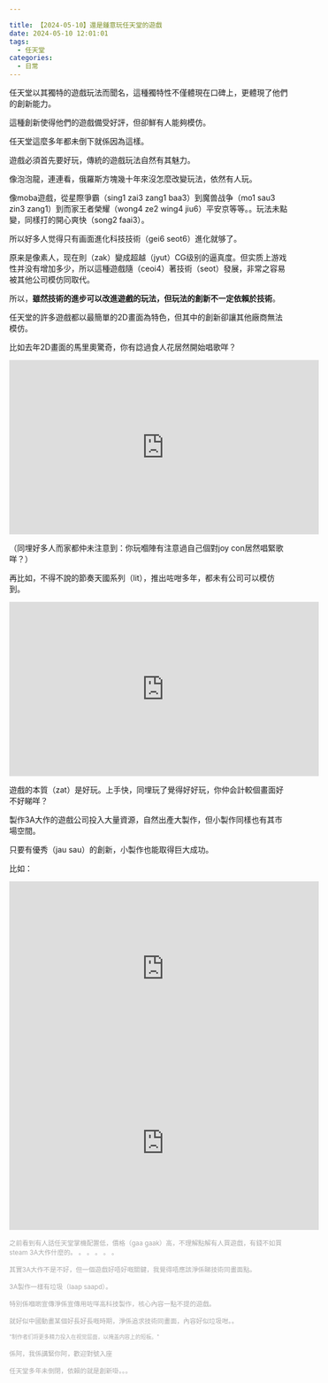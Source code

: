 ```yaml
---

title: 【2024-05-10】還是鍾意玩任天堂的遊戲
date: 2024-05-10 12:01:01
tags:
  - 任天堂
categories:
  - 日常
---
```


任天堂以其獨特的遊戲玩法而聞名，這種獨特性不僅體現在口碑上，更體現了他們的創新能力。

這種創新使得他們的遊戲備受好評，但卻鮮有人能夠模仿。

任天堂這麼多年都未倒下就係因為這樣。

遊戲必須首先要好玩，傳統的遊戲玩法自然有其魅力。

像泡泡龍，連連看，俄羅斯方塊幾十年來沒怎麼改變玩法，依然有人玩。

像moba遊戲，從星際爭霸（sing1 zai3 zang1 baa3）到魔兽战争（mo1 sau3 zin3 zang1）到而家王者榮耀（wong4 ze2 wing4 jiu6）平安京等等。。玩法未點變，同樣打的開心爽快（song2 faai3）。

所以好多人觉得只有画面進化科技技術（gei6 seot6）進化就够了。

原来是像素人，现在則（zak）變成超越（jyut）CG级别的逼真度。但实质上游戏性并没有增加多少，所以這種遊戲隨（ceoi4）著技術（seot）發展，非常之容易被其他公司模仿同取代。

所以，**雖然技術的進步可以改進遊戲的玩法，但玩法的創新不一定依賴於技術**。

任天堂的許多遊戲都以最簡單的2D畫面為特色，但其中的創新卻讓其他廠商無法模仿。

比如去年2D畫面的馬里奧驚奇，你有諗過食人花居然開始唱歌咩？

<iframe width="560" height="315" src="https://www.youtube.com/embed/dNY6m9K358o?si=wX57Y1LChtJ30o3H" title="YouTube video player" frameborder="0" allow="accelerometer; autoplay; clipboard-write; encrypted-media; gyroscope; picture-in-picture; web-share" referrerpolicy="strict-origin-when-cross-origin" allowfullscreen></iframe>

（同埋好多人而家都仲未注意到：你玩嗰陣有注意過自己個對joy con居然唱緊歌咩？）

再比如，不得不說的節奏天國系列（lit），推出咗咁多年，都未有公司可以模仿到。

<iframe width="560" height="315" src="https://www.youtube.com/embed/LacK1gddtiU?si=9UEfG9pySLjKY2Ej" title="YouTube video player" frameborder="0" allow="accelerometer; autoplay; clipboard-write; encrypted-media; gyroscope; picture-in-picture; web-share" referrerpolicy="strict-origin-when-cross-origin" allowfullscreen></iframe>

遊戲的本質（zat）是好玩。上手快，同埋玩了覺得好好玩，你仲会計較個畫面好不好睇咩？

製作3A大作的遊戲公司投入大量資源，自然出產大製作，但小製作同樣也有其市場空間。

只要有優秀（jau sau）的創新，小製作也能取得巨大成功。

比如：

<iframe width="560" height="315" src="https://www.youtube.com/embed/9byCepa8UrU?si=hI0d438hqz1W35bK" title="YouTube video player" frameborder="0" allow="accelerometer; autoplay; clipboard-write; encrypted-media; gyroscope; picture-in-picture; web-share" referrerpolicy="strict-origin-when-cross-origin" allowfullscreen></iframe>

<iframe width="560" height="315" src="https://www.youtube.com/embed/J2ySrvHR9fA?si=Lu7CMnFBtSuyTDn8" title="YouTube video player" frameborder="0" allow="accelerometer; autoplay; clipboard-write; encrypted-media; gyroscope; picture-in-picture; web-share" referrerpolicy="strict-origin-when-cross-origin" allowfullscreen></iframe>

<p style="color: #aaaaaa;"><small>之前看到有人話任天堂掌機配置低，價格（gaa gaak）高，不理解點解有人買遊戲，有錢不如買steam 3A大作什麼的。 。 。 。 。 。</small></p>

<p style="color: #aaaaaa;"><small>其實3A大作不是不好，但一個遊戲好唔好嘅關鍵，我覺得唔應該淨係睇技術同畫面點。</small></p>
<p style="color: #aaaaaa;"><small>
3A製作一樣有垃圾（laap saapd）。
</small></p>
<p style="color: #aaaaaa;"><small>
特別係嗰啲宣傳淨係宣傳用咗咩高科技製作，核心內容一點不提的遊戲。
</small></p>
<p style="color: #aaaaaa;"><small>
就好似中國動畫某個好長好長嘅時期，淨係追求技術同畫面，內容好似垃圾咁。。
</small></p>
<p style="color: #aaaaaa;"><small><small>
"制作者们将更多精力投入在视觉层面，以掩盖内容上的短板。"
</small></small></p>

<p style="color: #aaaaaa;"><small>
係阿，我係講緊你阿，歡迎對號入座
</small></p>
<p style="color: #aaaaaa;"><small>
任天堂多年未倒閉，依賴的就是創新啩。。。
</small></p>


